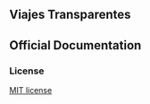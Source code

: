 ## Viajes Transparentes

## Official Documentation


### License

[MIT license](http://opensource.org/licenses/MIT)
